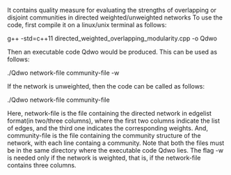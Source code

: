 It contains quality measure for evaluating the strengths of overlapping or disjoint communities in directed weighted/unweighted networks To use the code, first compile it on a linux/unix terminal as follows:

g++ -std=c++11 directed_weighted_overlapping_modularity.cpp -o Qdwo

Then an executable code Qdwo would be produced. This can be used as follows:

./Qdwo network-file community-file -w 

If the network is unweighted, then the code can be called as follows:

./Qdwo network-file community-file 

Here, network-file is the file containing the directed network in edgelist format(in two/three columns), where the first two columns indicate the list of edges, and the third one indicates the corresponding weights. And, community-file is the file containing the community structure of the network, with each line containg a community. Note that both the files must be in the same directory where the executable code Qdwo lies. The flag -w is needed only if the network is weighted, that is, if the network-file contains three columns.


 

